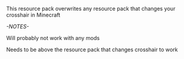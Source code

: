 This resource pack overwrites any resource pack that changes your crosshair in Minecraft





*-NOTES-*
  
  Will probably not work with any mods
  
  Needs to be above the resource pack that changes crosshair to work
